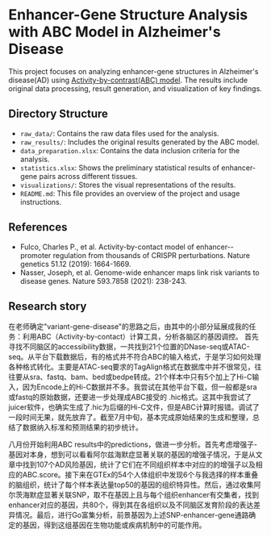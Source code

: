 # Enhancer-Gene Structure Analysis with ABC Model in Alzheimer's Disease

This project focuses on analyzing enhancer-gene structures in Alzheimer's disease(AD) using [Activity-by-contrast(ABC) model](https://github.com/broadinstitute/ABC-Enhancer-Gene-Prediction). The results include original data processing, result generation, and visualization of key findings.

## Directory Structure

-   `raw_data/`: Contains the raw data files used for the analysis.
-   `raw_results/`: Includes the original results generated by the ABC model.
-   `data_preparation.xlsx`: Contains the data inclusion criteria for the analysis.
-   `statistics.xlsx`: Shows the preliminary statistical results of enhancer-gene pairs across different tissues.
-   `visualizations/`: Stores the visual representations of the results.
-   `README.md`: This file provides an overview of the project and usage instructions.

## References

-   Fulco, Charles P., et al. Activity-by-contact model of enhancer--promoter regulation from thousands of CRISPR perturbations. Nature genetics 51.12 (2019): 1664-1669.
-   Nasser, Joseph, et al. Genome-wide enhancer maps link risk variants to disease genes. Nature 593.7858 (2021): 238-243.

## Research story

在老师确定"variant-gene-disease"的思路之后，由其中的小部分延展成我的任务：利用ABC（Activity-by-contact）计算工具，分析各脑区的基因调控。 首先寻找不同脑区的accessibility数据，一共找到21个位置的DNase-seq或ATAC-seq。从平台下载数据后，有的格式并不符合ABC的输入格式，于是学习如何处理各种格式转化。主要是ATAC-seq要求的TagAlign格式在数据库中并不很常见，往往要从sra、fastq、bam、bed或bedpe转成。21个样本中只有5个加上了Hi-C输入，因为Encode上的Hi-C数据并不多。我尝试在其他平台下载，但一般都是sra或fastq的原始数据，还要进一步处理成ABC接受的 .hic格式。这其中我尝试了juicer软件，也确实生成了.hic为后缀的Hi-C文件，但是ABC计算时报错。调试了一段时间无果，就先放弃了。截至7月中旬，基本完成原始结果的生成和整理，总结了数据纳入标准和预测结果的初步统计。

八月份开始利用ABC results中的predictions，做进一步分析。首先考虑增强子-基因对本身，想到可以看看阿尔兹海默症显著关联的基因的增强子情况，于是从文章中找到107个AD风险基因，统计了它们在不同组织样本中对应的的增强子以及相应的ABC.score。接下来在GTEx的54个人体组织中发现6个与我选择的样本重叠的脑组织，统计了每个样本表达量top50的基因的组织特异性。然后，通过收集阿尔茨海默症显著关联SNP，取不在基因上且与每个组织enhancer有交集者，找到enhancer对应的基因，共80个，得到其在各组织以及不同脑区发育阶段的表达差异情况。最后，进行Go富集分析，前景基因为上述SNP-enhancer-gene通路确定的基因，得到这组基因在生物功能或疾病机制中的可能作用。
